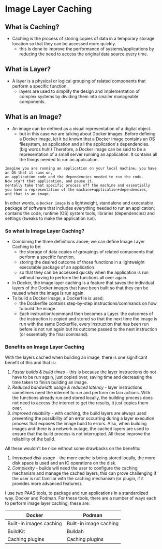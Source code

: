 # Image Layer Caching 

## What is Caching?
- Caching is the process of storing copies of data in a temporary storage location so that they can be accessed more quickly.
	- this is done to improve the performance of systems/applications by reducing the need to access the original data source every time.
## What is Layer?
- A layer is a physical or logical grouping of related components that perform a specific function.
	- layers are used to simplify the design and implementation of complex systems by dividing them into smaller manageable components.
## What is an Image?
- An image can be defined as a visual representation of a digital object.
	- but in this case we are talking about Docker images.
Before defining a Docker image, let it be known that a Docker image contains an OS filesystem, an application and all the application's dependencies. (big words huh!)
Therefore, a Docker image can be said to be a representation of a small server running an application. It contains all the things needed to run an application. 
```
Imagine you are running an application on your local machine; you have an OS that it runs on,
an application code and the dependencies needed to run the code.
Now start that application, and pause it.
mentally take that specific process off the machine and essentially you have a representation of the machine+application+dependencies,
and that is an image.
```
In other words, a `Docker image` is a lightweight, standalone and executable package of software that includes everything needed to run an application; contains the code, runtime (OS) system tools, libraries (dependencies) and settings (tweaks to make the application run).

### So what is Image Layer Caching?
- Combining the three definitions above; we can define Image Layer Caching to be:
	- the storage of data copies of groupings of related components that perform a specific function, 
	- storing the desired outcome of those functions in a lightweight executable package of an application 
	- so that they can be accessed quickly when the application is run without having to perform the functions all over again.
- In Docker, the image layer caching is a feature that saves the individual layers of the Docker images that have been built so that they can be reused when the image is run again.
- To build a Docker image, a Dockerfile is used;
	- the Dockerfile contains step-by-step instructions/commands on how to build the image. 
	- Each instruction/command then becomes a Layer.
	the outcomes of the instruction is copied and stored so that the next time the image is run with the same Dockerfile, every instruction that has been run before is not run again but its outcome passed to the next instruction (or essentially the final command).

### Benefits on Image Layer Caching
With the layers cached when building an image, there is one significant benefit of this and that is:
1. *Faster builds & build times* - this is because the layer instructions do not have to be run again, just copied over, saving time and decreasing the time taken to finish building an image.
2. *Reduced bandwidth usage & reduced latency* - layer instructions sometimes need the internet to run and perform certain actions. With the functions already run and stored locally,  the building process does not need to access the internet to get the results, it just copies them over.
3. *Improved reliability* - with caching, the build layers are always used preventing the possibility of an error occurring during a layer execution process that exposes the image build to errors. Also,  when building images and there is a network outage, the cached layers are used to ensure that the build process is not interrupted. All these improve the reliability of the build.

All these wouldn't be nice without some drawbacks on the benefits:
1. *Increased disk usage* - the more cache is being stored locally, the more disk space is used and an IO operations on the disk.
2. *Complexity* - builds will need the user to configure the caching mechanism and manage the cached layers, this can prove challenging if the user is not familiar with the caching mechanism (or plugin, if it provides more advanced features).

I use two PAAS tools, to package and run applications in a standardized way. Docker and Podman. 
For these tools, there are a number of ways each to perform image layer caching; these are:

| Docker                  | Podman                 |
| ----------------------- | ---------------------- |
| Built-in images caching | Built-in image caching |
| BuildKit                | Buildah                |
| Caching plugins         | Caching plugins                       |

